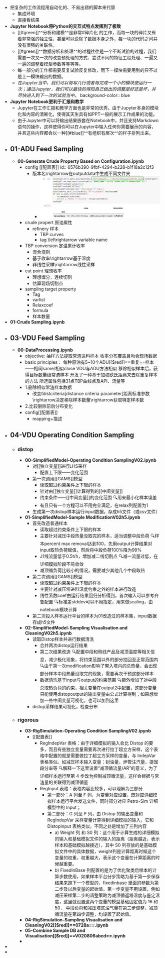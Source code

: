 - 把复杂的工作流程用自动化的、不易出错的脚本来代替
	- 集成环境
	- 直接看结果
- **Jupyter Notebook将Python的交互式特点发挥到了极致**
	- [[#green]]^^分析和建模^^是非常#碎片化 的工作，而每一块的碎片又有着非常强的独立性，甚至可以说除了数据本身之外，每一块的代码之间并没有很强的关联性。
	- [[#green]]^^数据分析和处理^^的过程往往是一个不断试验的过程，我们需要一次又一次的改变预处理的方式、尝试不同的特征工程处理、一遍又一遍的调整着模型参数等等等等。
	- 每一部分的工作都需要反复试验反复修改，而下一模块需要用到的只不过是上一模块输出的数据。
	- *在Jupyter当中，我们可以每写几行或者每完成一个小的模块便运行一次；通过Jupyter，我们可以最快的得知自己做出的调整是好还是坏，并尽快进入到下一次的试验当中。*
	  background-color:: blue
- **Jupyter Notebook更利于汇报和教学**
	- Jupyter在工作汇报和教学方面也是非常的优秀。由于Jupyter本身的模块化和内容的清晰化，使得其天生具有如PPT一般的展示工作成果的功能。
	- 由于Jupyter中可以将输出结果嵌套在Notebook中，并且支持Markdown语句的操作，这样使得你可以在Jupyter中输入任何你需要展示的内容，并且这些内容都会以一种[[#blue]]^^有组织有层次^^的样子排列出来。
- ## 01-ADU Feed Sampling
	- **00-Generate Crude Property Based on Configuration.ipynb**
		- config [[配置表]]
		  id:: 6576b390-9fbf-4294-b228-b1f18a2c12f3
			- 版本名\rightarrow在outputdata中生成不同文件夹
				- ![image.png](../assets/image_1702278774401_0.png)
		- crude propert 原油属性
			- refinery 样本
				- TBP curves
				- tag \leftrightarrow variable name
		- TBP conversion 定温累计收率
			- 混合规则
			- 基于收率\rightarrow基于温度
			- 非线性采样\rightarrow线性采样
		- cut point 理想收率
			- 理想馏分，连续切割
			- 估算现场切割点
		- sampling target property
			- Tag
			- varlist
			- Relaxcoef
			- formula
			- 样本数量
- **01-Crude Sampling.ipynb**
- ## 03-VDU Feed Sampling
	- **00-DataProcessing.ipynb**
		- objective:
		  抽样方法提取常渣进料样本
		  收率分布覆盖且吻合现场数据
		- basic principles：
		  每种原油有5~10个ADU[[$red]]==重复==样本——相同same/相似close
		  VDU与ADU方法相似
		  移除相似样本后，获得目标数量级常渣样本
		  开发了一种基于加权欧氏距离来去除重复样本的方法
		  所选属性包括31点TBP曲线点及API、流量等
		- 1.删除相似常渣样本数据
			- 改变fdistcriteria[distance criteria parameter]距离标准参数\rightarrow决定移除样本数量\rightarrow获取特定样本数
		- 2.比较删除前后分布变化
		- config[[配置表]]
			- mapping+描述
- ## 04-VDU Operating Condition Sampling
	- ### distop
		- **00-SimplifiedModel-Operating Condition SamplingV02.ipynb**
			- 对[[独立变量]]进行LHS采样
				- 配置上下限——变化范围
			- 第一次调用[[GAMS]]模型
				- 读取超过约束条件上下限的样本
				- 针对由[[独立变量]]计算得到的[[中间变量]]
				- 约束条件——[[中间变量]]的变化范围
				  🔍用来最小化样本误差
				- 有且只有一个方程可以不用完全满足，在relax列配置为1
			- 生成第一次distop样本运行input数据，存成h5文件（或csv文件）
		- **01-SimplifiedModel-Sample ModificationV02h5.ipynb**
			- 首先改造普通样本
				- 读取超过约束条件上下限的样本
				- 主要针对减压中段热量没取完的样本，适当调整中段负荷
				  🔍样本percent max removal达到100，先用output计算结果对input取热负荷赋值，然后将中段负荷100%降为99%
				- J1线流量低于0.5t/h，增加减二线切割点
				  🔍减一流量过低，在详细模拟阶段不易收敛
				- 减顶循负荷比较小的情况，需要减少其他几个中段取热
			- 第二次调用[[GAMS]]模型
				- 读取超过约束条件上下限的样本
				- 主要针对减压塔进料温度约束之外的样本进行改造
				- 线性系数coef由运行结果回归分析得到，首次输入可以参考齐鲁配置
				  🔍标准差stddev可以不用指定，用来做scaling，由notebook模块计算
			- 第二次投入样本运行平台的样本为01改造过的样本集，input数据存成h5文件
		- **02-SimplifiedModel-Sampling Visualisation and CleaningV02h5.ipynb**
			- 读取Distop样本并进行数据清洗
				- 合并两次distop运行结果
				- 第二次结果改造
				  🔍配置中段和侧线产品及减顶温度等相关信息，减少极化现象，将约束范围以外的部分拉回至正常范围内
				  🔍由于第一次modification影响了带入塔内的总热量，会出现部分样本中段热量没取完的现象，需要再次干预这部分样本
				- 数据清洗基于input与output的约束范围
				  🔍额外增加了对中段总取热负荷的约束，相关变量在output2中配置，这部分变量只能使用distopoutput的输出变量由公式计算得到；如果想增加一些中间变量可视化，也可以加到这里
			- distop采样结果可视化，检查分布
	- ### rigorous
		- **03-RigSimulation-Operating Condition SamplingV02.ipynb**
			- [[配置表]]
				- RegIndepVar 表格：由于详细模拟的输入会比 Distop 的要多，而且有些独立变量需要再次进行拉丁超立方采样，这个表格中配置的就是需要做拉丁超立方采样的变量，与 IndepVar 表格类似。如减压样本输入变量：封油量，炉管注汽量，提馏段分率等
				  🔍解释一下这里设置“减顶循流量/AR”的意义，为了详细样本运行至第 4 步改为控制减顶循流量，这样会根据与常渣量的关联得到减顶循量
				- RegInput 表格：表格内容比较多，可以理解为三部分
					- 第一部分：A 列至 F 列，为变量对应设置，既对应详细模拟样本运行平台发送文件，同时部分对应 Petro-Sim 详细模型中的 Input；
					- 第二部分：G 列至 P 列，由 Distop 的输出变量和 RegIndepVar 采样变量计算得到详细模拟的输入，它和 DistopInput 表格类似，不同之处是增加了三列内容
						- a)  Weight 列 和 S0 列：这个用于计算生成的详细模拟的输入和基础模拟文件的输入的距离（距离越近，表示样本和基础模拟越接近），其中 S0 列存放的是基础模拟文件中的具体数据，weight列是计算距离时候这个变量的权重，权重越大，表示这个变量在计算距离的时候越重要。
						- b)  FixedInBase 列配置的是为了优化聚类后样本的计算步数使用，如果样本平台分步策略为基于第一步保存结果来跑下一个模型的，fixedinbase 里面的参数为第二步及以后变量的起始值，第一步变量不用设置，例如减压采样第二步的调整策略为减顶循返塔温度与鉴定温度，这里就设置这两个变量的模型基础固定值为 16 和 50，  中段负荷和减压塔底注气量在第三步调整，减顶循流量在第四步调整，均设置了起始值。
		- **04-RigSimulation-Sampling Visualisation and CleaningV02[[$red]]==0728a==.ipynb**
		- **05-Combine Sample DB and Visualisation[[$red]]==V020806abcd==.ipynb**
		-
-
-